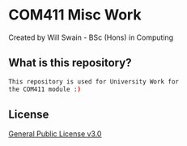 # COM411 Misc Work

Created by Will Swain - BSc (Hons) in Computing

## What is this repository?

```bash
This repository is used for University Work for 
the COM411 module :)
```


## License
[General Public License v3.0](https://choosealicense.com/licenses/gpl-3.0/)

